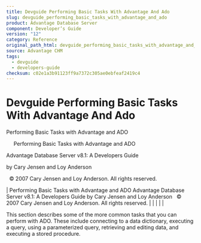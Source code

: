 ```yaml
---
title: Devguide Performing Basic Tasks With Advantage And Ado
slug: devguide_performing_basic_tasks_with_advantage_and_ado
product: Advantage Database Server
component: Developer’s Guide
version: "12"
category: Reference
original_path_html: devguide_performing_basic_tasks_with_advantage_and_ado.htm
source: Advantage CHM
tags:
  - devguide
  - developers-guide
checksum: c02e1a3b91123ff9a7372c305ae0ebfeaf2419c4
---
```


# Devguide Performing Basic Tasks With Advantage And Ado

Performing Basic Tasks with Advantage and ADO

     Performing Basic Tasks with Advantage and ADO

Advantage Database Server v8.1: A Developers Guide

by Cary Jensen and Loy Anderson

  © 2007 Cary Jensen and Loy Anderson. All rights reserved.

| Performing Basic Tasks with Advantage and ADO  Advantage Database Server v8.1: A Developers Guide  by Cary Jensen and Loy Anderson    © 2007 Cary Jensen and Loy Anderson. All rights reserved. |  |  |  |  |

This section describes some of the more common tasks that you can perform with ADO. These include connecting to a data dictionary, executing a query, using a parameterized query, retrieving and editing data, and executing a stored procedure.
